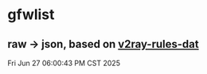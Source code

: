 # gfwlist
## raw -> json, based on [v2ray-rules-dat](https://github.com/Loyalsoldier/v2ray-rules-dat)
Fri Jun 27 06:00:43 PM CST 2025

